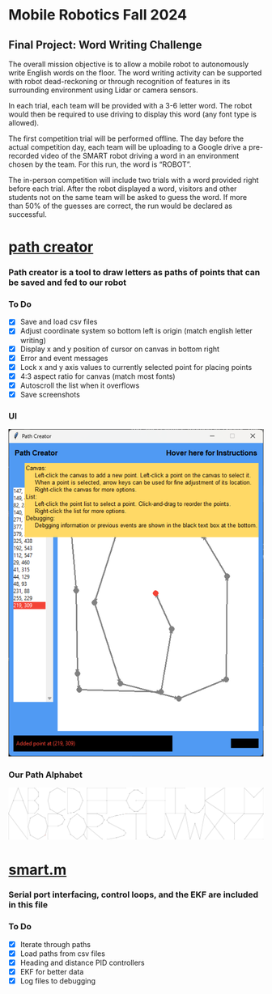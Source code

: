 # Mobile Robotics Fall 2024

## Final Project: Word Writing Challenge

The overall mission objective is to allow a mobile robot to autonomously write English words on
the floor. The word writing activity can be supported with robot dead-reckoning or through
recognition of features in its surrounding environment using Lidar or camera sensors.

In each trial, each team will be provided with a 3-6 letter word. The robot would
then be required to use driving to display this word (any font type is allowed).

The first competition trial will be performed offline. The day before the actual competition day,
each team will be uploading to a Google drive a pre-recorded video of the SMART robot driving
a word in an environment chosen by the team. For this run, the word is “ROBOT”.

The in-person competition will include two trials with a word provided right before each trial.
After the robot displayed a word, visitors and other students not on the same team will be asked
to guess the word. If more than 50% of the guesses are correct, the run would be declared as
successful.

# [path creator](path_creator/path_creator.py)

### Path creator is a tool to draw letters as paths of points that can be saved and fed to our robot

### To Do
- [x] Save and load csv files
- [x] Adjust coordinate system so bottom left is origin (match english letter writing)
- [x] Display x and y position of cursor on canvas in bottom right
- [x] Error and event messages
- [x] Lock x and y axis values to currently selected point for placing points
- [x] 4:3 aspect ratio for canvas (match most fonts)
- [x] Autoscroll the list when it overflows
- [x] Save screenshots

### UI
![img](./imgs/creator.png)

### Our Path Alphabet
![img](./path_creator/path_imgs/merged/merged.jpg)



# [smart.m](matlab/smart.m)

### Serial port interfacing, control loops, and the EKF are included in this file 

### To Do

- [x] Iterate through paths
- [x] Load paths from csv files
- [x] Heading and distance PID controllers
- [x] EKF for better data
- [x] Log files to debugging
